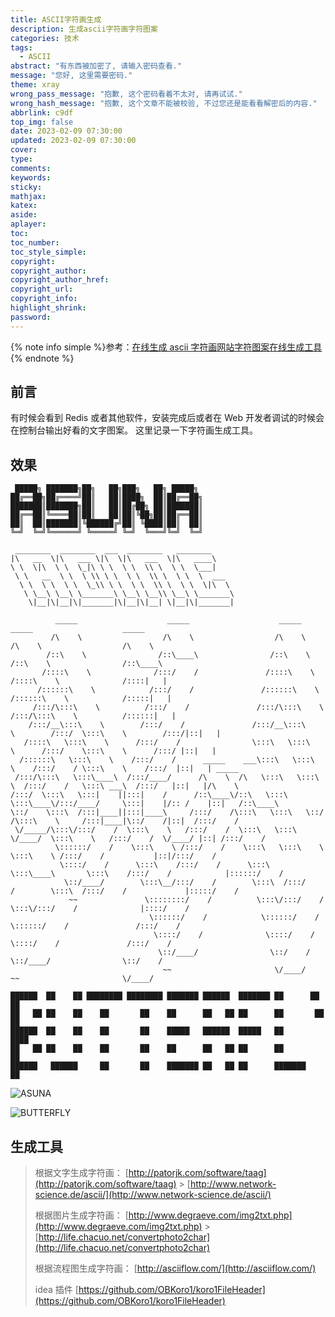 ```yaml
---
title: ASCII字符画生成
description: 生成ascii字符画字符图案
categories: 技术
tags:
  - ASCII
abstract: "有东西被加密了, 请输入密码查看."
message: "您好, 这里需要密码."
theme: xray
wrong_pass_message: "抱歉, 这个密码看着不太对, 请再试试."
wrong_hash_message: "抱歉, 这个文章不能被校验, 不过您还是能看看解密后的内容."
abbrlink: c9df
top_img: false
date: 2023-02-09 07:30:00
updated: 2023-02-09 07:30:00
cover:
type:
comments:
keywords:
sticky:
mathjax:
katex:
aside:
aplayer:
toc:
toc_number:
toc_style_simple:
copyright:
copyright_author:
copyright_author_href:
copyright_url:
copyright_info:
highlight_shrink:
password:
---
```


{% note info simple %}参考：[在线生成 ascii 字符画网站字符图案在线生成工具](https://blog.csdn.net/qq_31708763/article/details/119712041){% endnote %}

## 前言

有时候会看到 Redis 或者其他软件，安装完成后或者在 Web 开发者调试的时候会在控制台输出好看的文字图案。
这里记录一下字符画生成工具。

## 效果

```shell
 █████╗ ███████╗██╗   ██╗███╗   ██╗ █████╗
██╔══██╗██╔════╝██║   ██║████╗  ██║██╔══██╗
███████║███████╗██║   ██║██╔██╗ ██║███████║
██╔══██║╚════██║██║   ██║██║╚██╗██║██╔══██║
██║  ██║███████║╚██████╔╝██║ ╚████║██║  ██║
╚═╝  ╚═╝╚══════╝ ╚═════╝ ╚═╝  ╚═══╝╚═╝  ╚═╝

 ________  ________  ___  ________   ________
|\   __  \|\   ___ \|\  \|\   ___  \|\   ____\
\ \  \|\  \ \  \_|\ \ \  \ \  \\ \  \ \  \___|
 \ \   __  \ \  \ \\ \ \  \ \  \\ \  \ \  \  ___
  \ \  \ \  \ \  \_\\ \ \  \ \  \\ \  \ \  \|\  \
   \ \__\ \__\ \_______\ \__\ \__\\ \__\ \_______\
    \|__|\|__|\|_______|\|__|\|__| \|__|\|_______|

          _____                    _____                    _____                    _____                    _____
         /\    \                  /\    \                  /\    \                  /\    \                  /\    \
        /::\    \                /::\____\                /::\    \                /::\    \                /::\____\
       /::::\    \              /:::/    /               /::::\    \              /::::\    \              /::::|   |
      /::::::\    \            /:::/    /               /::::::\    \            /::::::\    \            /:::::|   |
     /:::/\:::\    \          /:::/    /               /:::/\:::\    \          /:::/\:::\    \          /::::::|   |
    /:::/__\:::\    \        /:::/    /               /:::/__\:::\    \        /:::/  \:::\    \        /:::/|::|   |
   /::::\   \:::\    \      /:::/    /                \:::\   \:::\    \      /:::/    \:::\    \      /:::/ |::|   |
  /::::::\   \:::\    \    /:::/    /      _____    ___\:::\   \:::\    \    /:::/    / \:::\    \    /:::/  |::|   | _____
 /:::/\:::\   \:::\____\  /:::/____/      /\    \  /\   \:::\   \:::\    \  /:::/    /   \:::\ ___\  /:::/   |::|   |/\    \
/:::/  \:::\   \:::|    ||:::|    /      /::\____\/::\   \:::\   \:::\____\/:::/____/     \:::|    |/:: /    |::|   /::\____\
\::/    \:::\  /:::|____||:::|____\     /:::/    /\:::\   \:::\   \::/    /\:::\    \     /:::|____|\::/    /|::|  /:::/    /
 \/_____/\:::\/:::/    /  \:::\    \   /:::/    /  \:::\   \:::\   \/____/  \:::\    \   /:::/    /  \/____/ |::| /:::/    /
          \::::::/    /    \:::\    \ /:::/    /    \:::\   \:::\    \       \:::\    \ /:::/    /           |::|/:::/    /
           \::::/    /      \:::\    /:::/    /      \:::\   \:::\____\       \:::\    /:::/    /            |::::::/    /
            \::/____/        \:::\__/:::/    /        \:::\  /:::/    /        \:::\  /:::/    /             |:::::/    /
             ~~               \::::::::/    /          \:::\/:::/    /          \:::\/:::/    /              |::::/    /
                               \::::::/    /            \::::::/    /            \::::::/    /               /:::/    /
                                \::::/    /              \::::/    /              \::::/    /               /:::/    /
                                 \::/____/                \::/    /                \::/____/                \::/    /
                                  ~~                       \/____/                  ~~                       \/____/

██████  ██    ██ ████████ ████████ ███████ ██████  ███████ ██      ██    ██
██   ██ ██    ██    ██       ██    ██      ██   ██ ██      ██       ██  ██
██████  ██    ██    ██       ██    █████   ██████  █████   ██        ████
██   ██ ██    ██    ██       ██    ██      ██   ██ ██      ██         ██
██████   ██████     ██       ██    ███████ ██   ██ ██      ███████    ██

```

![ASUNA](/img/202304142302242.webp)

![BUTTERFLY](/img/202304142302240.webp)

## 生成工具

> 根据文字生成字符画：
> [http://patorjk.com/software/taag](http://patorjk.com/software/taag) > [http://www.network-science.de/ascii/](http://www.network-science.de/ascii/)
>
> 根据图片生成字符画：
> [http://www.degraeve.com/img2txt.php](http://www.degraeve.com/img2txt.php) > [http://life.chacuo.net/convertphoto2char](http://life.chacuo.net/convertphoto2char)
>
> 根据流程图生成字符画：
> [http://asciiflow.com/](http://asciiflow.com/)
>
> idea 插件
> [https://github.com/OBKoro1/koro1FileHeader](https://github.com/OBKoro1/koro1FileHeader)
